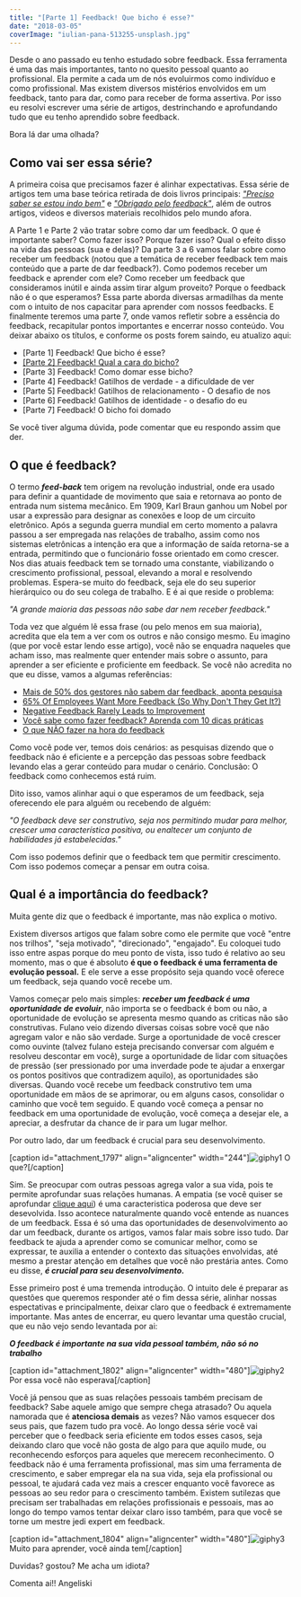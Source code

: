 ```yaml
---
title: "[Parte 1] Feedback! Que bicho é esse?"
date: "2018-03-05"
coverImage: "iulian-pana-513255-unsplash.jpg"
---
```


Desde o ano passado eu tenho estudado sobre feedback. Essa ferramenta é uma das mais importantes, tanto no quesito pessoal quanto ao profissional. Ela permite a cada um de nós evoluirmos como indivíduo e como profissional. Mas existem diversos mistérios envolvidos em um feedback, tanto para dar, como para receber de forma assertiva. Por isso eu resolvi escrever uma série de artigos, destrinchando e aprofundando tudo que eu tenho aprendido sobre feedback.

Bora lá dar uma olhada?

## Como vai ser essa série?

A primeira coisa que precisamos fazer é alinhar expectativas. Essa série de artigos tem uma base teórica retirada de dois livros principais: _["Preciso saber se estou indo bem"](https://www.saraiva.com.br/preciso-saber-se-estou-indo-bem-185227.html)_ e _["Obrigado pelo feedback"](https://www.companhiadasletras.com.br/detalhe.php?codigo=75009)_, além de outros artigos, videos e diversos materiais recolhidos pelo mundo afora.

A Parte 1 e Parte 2 vão tratar sobre como dar um feedback. O que é importante saber? Como fazer isso? Porque fazer isso? Qual o efeito disso na vida das pessoas (sua e delas)? Da parte 3 a 6 vamos falar sobre como receber um feedback (notou que a temática de receber feedback tem mais conteúdo que a parte de dar feedback?). Como podemos receber um feedback e aprender com ele? Como receber um feedback que consideramos inútil e ainda assim tirar algum proveito? Porque o feedback não é o que esperamos? Essa parte aborda diversas armadilhas da mente com o intuito de nos capacitar para aprender com nossos feedbacks. E finalmente teremos uma parte 7, onde vamos refletir sobre a essência do feedback, recapitular pontos importantes e encerrar nosso conteúdo. Vou deixar abaixo os títulos, e conforme os posts forem saindo, eu atualizo aqui:

- \[Parte 1\] Feedback! Que bicho é esse?
- [\[Parte 2\] Feedback! Qual a cara do bicho?](https://angeliski.com.br/2018/03/19/parte-2-feedback-qual-a-cara-do-bicho/)
- \[Parte 3\] Feedback! Como domar esse bicho?
- \[Parte 4\] Feedback! Gatilhos de verdade - a dificuldade de ver
- \[Parte 5\] Feedback! Gatilhos de relacionamento - O desafio de nos
- \[Parte 6\] Feedback! Gatilhos de identidade - o desafio do eu
- \[Parte 7\] Feedback! O bicho foi domado

Se você tiver alguma dúvida, pode comentar que eu respondo assim que der.

## O que é feedback?

O termo **_feed-back_** tem origem na revolução industrial, onde era usado para definir a quantidade de movimento que saia e retornava ao ponto de entrada num sistema mecânico. Em 1909, Karl Braun ganhou um Nobel por usar a expressão para designar as conexões e loop de um circuito eletrônico. Após a segunda guerra mundial em certo momento a palavra passou a ser empregada nas relações de trabalho, assim como nos sistemas eletrônicas a intenção era que a informação de saída retorna-se a entrada, permitindo que o funcionário fosse orientado em como crescer. Nos dias atuais feedback tem se tornado uma constante, viabilizando o crescimento profissional, pessoal, elevando a moral e resolvendo problemas. Espera-se muito do feedback, seja ele do seu superior hierárquico ou do seu colega de trabalho. E é ai que reside o problema:

_"A grande maioria das pessoas não sabe dar nem receber feedback."_

Toda vez que alguém lê essa frase (ou pelo menos em sua maioria), acredita que ela tem a ver com os outros e não consigo mesmo. Eu imagino (que por você estar lendo esse artigo), você não se enquadra naqueles que acham isso, mas realmente quer entender mais sobre o assunto, para aprender a ser eficiente e proficiente em feedback. Se você não acredita no que eu disse, vamos a algumas referências:

- [Mais de 50% dos gestores não sabem dar feedback, aponta pesquisa](http://revistamelhor.com.br/mais-de-50-dos-gestores-nao-sabem-dar-feedback-aponta-pesquisa/)
- [65% Of Employees Want More Feedback (So Why Don't They Get It?)](https://www.forbes.com/sites/victorlipman/2016/08/08/65-of-employees-want-more-feedback-so-why-dont-they-get-it/#6fabc5a4914a)
- [Negative Feedback Rarely Leads to Improvement](https://hbr.org/2018/01/negative-feedback-rarely-leads-to-improvement)
- [Você sabe como fazer feedback? Aprenda com 10 dicas práticas](https://www.agendor.com.br/blog/como-fazer-feedback/)
- [O que NÃO fazer na hora do feedback](https://endeavor.org.br/o-que-nao-fazer-na-hora-do-feedback/)

Como você pode ver, temos dois cenários: as pesquisas dizendo que o feedback não é eficiente e a percepção das pessoas sobre feedback levando elas a gerar conteúdo para mudar o cenário. Conclusão: O feedback como conhecemos está ruim.

Dito isso, vamos alinhar aqui o que esperamos de um feedback, seja oferecendo ele para alguém ou recebendo de alguém:

_"O feedback deve ser construtivo, seja nos permitindo mudar para melhor, crescer uma característica positiva, ou enaltecer um conjunto de habilidades já estabelecidas."_

Com isso podemos definir que o feedback tem que permitir crescimento. Com isso podemos começar a pensar em outra coisa.

## Qual é a importância do feedback?

Muita gente diz que o feedback é importante, mas não explica o motivo.

Existem diversos artigos que falam sobre como ele permite que você "entre nos trilhos", "seja motivado", "direcionado", "engajado". Eu coloquei tudo isso entre aspas porque do meu ponto de vista, isso tudo é relativo ao seu momento, mas o que é absoluto **é que o feedback é uma ferramenta de evolução pessoal.** E ele serve a esse propósito seja quando você oferece um feedback, seja quando você recebe um.

Vamos começar pelo mais simples: _**receber um feedback é uma oportunidade de evoluir**_, não importa se o feedback é bom ou não, a oportunidade de evolução se apresenta mesmo quando as criticas não são construtivas. Fulano veio dizendo diversas coisas sobre você que não agregam valor e não são verdade. Surge a oportunidade de você crescer como ouvinte (talvez fulano esteja precisando conversar com alguém e resolveu descontar em você), surge a oportunidade de lidar com situações de pressão (ser pressionado por uma inverdade pode te ajudar a enxergar os pontos positivos que contradizem aquilo), as oportunidades são diversas. Quando você recebe um feedback construtivo tem uma oportunidade em mãos de se aprimorar, ou em alguns casos, consolidar o caminho que você tem seguido. E quando você começa a pensar no feedback em uma oportunidade de evolução, você começa a desejar ele, a apreciar, a desfrutar da chance de ir para um lugar melhor.

Por outro lado, dar um feedback é crucial para seu desenvolvimento.

\[caption id="attachment\_1797" align="aligncenter" width="244"\]![giphy1](https://algoritmosdescomplicados.files.wordpress.com/2018/02/giphy1.gif) O que?\[/caption\]

Sim. Se preocupar com outras pessoas agrega valor a sua vida, pois te permite aprofundar suas relações humanas. A empatia (se você quiser se aprofundar [clique aqui](https://pedroconsortebr.wordpress.com/2016/07/29/8-ted-talks-sobre-empatia/)) é uma caracteristica poderosa que deve ser desevolvida. Isso acontece naturalmente quando você entende as nuances de um feedback. Essa é só uma das oportunidades de desenvolvimento ao dar um feedback, durante os artigos, vamos falar mais sobre isso tudo. Dar feedback te ajuda a aprender como se comunicar melhor, como se expressar, te auxilia a entender o contexto das situações envolvidas, até mesmo a prestar atenção em detalhes que você não prestária antes. Como eu disse, _**é crucial para seu desenvolvimento.**_

Esse primeiro post é uma tremenda introdução. O intuito dele é preparar as questões que queremos responder até o fim dessa série, alinhar nossas espectativas e principalmente, deixar claro que o feedback é extremamente importante. Mas antes de encerrar, eu quero levantar uma questão crucial, que eu não vejo sendo levantada por ai:

**_O feedback é importante na sua vida pessoal também, não só no trabalho_**

\[caption id="attachment\_1802" align="aligncenter" width="480"\]![giphy2](https://algoritmosdescomplicados.files.wordpress.com/2018/02/giphy2.gif) Por essa você não esperava\[/caption\]

Você já pensou que as suas relações pessoais também precisam de feedback? Sabe aquele amigo que sempre chega atrasado? Ou aquela namorada que é **atenciosa demais** as vezes? Não vamos esquecer dos seus pais, que fazem tudo pra você. Ao longo dessa série você vai perceber que o feedback seria eficiente em todos esses casos, seja deixando claro que você não gosta de algo para que aquilo mude, ou reconhecendo esforços para aqueles que merecem reconhecimento. O feedback não é uma ferramenta profissional, mas sim uma ferramenta de crescimento, e saber empregar ela na sua vida, seja ela profissional ou pessoal, te ajudará cada vez mais a crescer enquanto você favorece as pessoas ao seu redor para o crescimento também. Existem sutilezas que precisam ser trabalhadas em relações profissionais e pessoais, mas ao longo do tempo vamos tentar deixar claro isso também, para que você se torne um mestre jedi expert em feedback.

\[caption id="attachment\_1804" align="aligncenter" width="480"\]![giphy3](https://algoritmosdescomplicados.files.wordpress.com/2018/02/giphy3.gif) Muito para aprender, você ainda tem\[/caption\]

Duvidas? gostou? Me acha um idiota?

Comenta ai!! Angeliski
